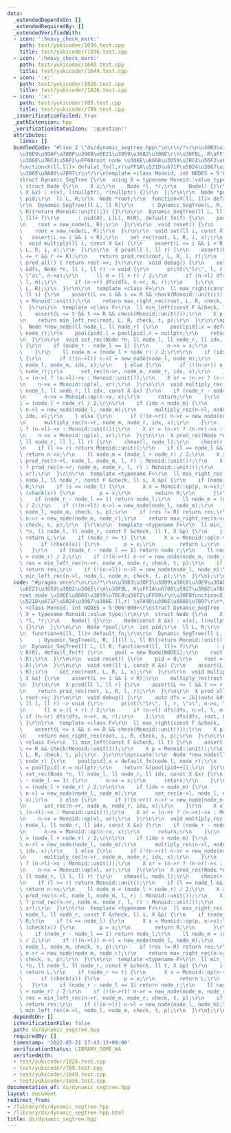 ```yaml
---
data:
  _extendedDependsOn: []
  _extendedRequiredBy: []
  _extendedVerifiedWith:
  - icon: ':heavy_check_mark:'
    path: test/yukicoder/1036.test.cpp
    title: test/yukicoder/1036.test.cpp
  - icon: ':heavy_check_mark:'
    path: test/yukicoder/1649.test.cpp
    title: test/yukicoder/1649.test.cpp
  - icon: ':x:'
    path: test/yukicoder/1826.test.cpp
    title: test/yukicoder/1826.test.cpp
  - icon: ':x:'
    path: test/yukicoder/789.test.cpp
    title: test/yukicoder/789.test.cpp
  _isVerificationFailed: true
  _pathExtension: hpp
  _verificationStatusIcon: ':question:'
  attributes:
    links: []
  bundledCode: "#line 2 \"ds/dynamic_segtree.hpp\"\n\r\n/*\r\n\u30B3\u30F3\u30B9\u30C8\
    \u30E9\u30AF\u30BF\u306B\u6E21\u3059\u3082\u306E\r\n\u30FBL, R\uFF1A\u6700\u5927\
    \u306E\u7BC4\u56F2\uFF08root node \u306E\u8868\u3059\u7BC4\u56F2\uFF09\r\n\u30FB\
    function<X(ll,ll)> defulat_fn(l,r)\uFF1A\u521D\u671F\u5024\u3067\u306E [l,r) \u7A4D\
    \u306E\u8A08\u7B97\r\n*/\r\ntemplate <class Monoid, int NODES = 5'000'000>\r\n\
    struct Dynamic_SegTree {\r\n  using X = typename Monoid::value_type;\r\n\r\n \
    \ struct Node {\r\n    X x;\r\n    Node *l, *r;\r\n    Node() {}\r\n    Node(const\
    \ X &x) : x(x), l(nullptr), r(nullptr) {}\r\n  };\r\n\r\n  Node *pool;\r\n  int\
    \ pid;\r\n  ll L, R;\r\n  Node *root;\r\n  function<X(ll, ll)> default_fn;\r\n\
    \r\n  Dynamic_SegTree(ll L, ll R)\r\n      : Dynamic_SegTree(L, R, [](ll L, ll\
    \ R){return Monoid::unit();}) {}\r\n\r\n  Dynamic_SegTree(ll L, ll R, function<X(ll,\
    \ ll)> f)\r\n      : pid(0), L(L), R(R), default_fn(f) {\r\n    pool = new Node[NODES];\r\
    \n    root = new_node(L, R);\r\n  }\r\n\r\n  void reset() {\r\n    pid = 0;\r\n\
    \    root = new_node(L, R);\r\n  }\r\n\r\n  void set(ll i, const X &x) {\r\n \
    \   assert(L <= i && i < R);\r\n    set_rec(root, L, R, i, x);\r\n  }\r\n\r\n\
    \  void multiply(ll i, const X &x) {\r\n    assert(L <= i && i < R);\r\n    multiply_rec(root,\
    \ L, R, i, x);\r\n  }\r\n\r\n  X prod(ll l, ll r) {\r\n    assert(L <= l && l\
    \ <= r && r <= R);\r\n    return prod_rec(root, L, R, l, r);\r\n  }\r\n\r\n  X\
    \ prod_all() { return root->x; }\r\n\r\n  void debug() {\r\n    auto dfs = [&](auto\
    \ &dfs, Node *n, ll l, ll r) -> void {\r\n      print(\"lr\", l, r, \"x\", n->x,\
    \ \"a\", n->a);\r\n      ll m = (l + r) / 2;\r\n      if (n->l) dfs(dfs, n->l,\
    \ l, m);\r\n      if (n->r) dfs(dfs, n->r, m, r);\r\n    };\r\n    dfs(dfs, root,\
    \ L, R);\r\n  }\r\n\r\n  template <class F>\r\n  ll max_right(const F &check,\
    \ ll s) {\r\n    assert(L <= s && s <= R && check(Monoid::unit()));\r\n    X p\
    \ = Monoid::unit();\r\n    return max_right_rec(root, L, R, check, s, p);\r\n\
    \  }\r\n\r\n  template <class F>\r\n  ll min_left(const F &check, ll t) {\r\n\
    \    assert(L <= t && t <= R && check(Monoid::unit()));\r\n    X p = Monoid::unit();\r\
    \n    return min_left_rec(root, L, R, check, t, p);\r\n  }\r\n\r\nprivate:\r\n\
    \  Node *new_node(ll node_l, ll node_r) {\r\n    pool[pid].x = default_fn(node_l,\
    \ node_r);\r\n    pool[pid].l = pool[pid].r = nullptr;\r\n    return &(pool[pid++]);\r\
    \n  }\r\n\r\n  void set_rec(Node *n, ll node_l, ll node_r, ll idx, const X &x)\
    \ {\r\n    if (node_r - node_l == 1) {\r\n      n->x = x;\r\n      return;\r\n\
    \    }\r\n    ll node_m = (node_l + node_r) / 2;\r\n\r\n    if (idx < node_m)\
    \ {\r\n      if (!(n->l)) n->l = new_node(node_l, node_m);\r\n      set_rec(n->l,\
    \ node_l, node_m, idx, x);\r\n    } else {\r\n      if (!(n->r)) n->r = new_node(node_m,\
    \ node_r);\r\n      set_rec(n->r, node_m, node_r, idx, x);\r\n    }\r\n    X xl\
    \ = (n->l ? (n->l)->x : Monoid::unit());\r\n    X xr = (n->r ? (n->r)->x : Monoid::unit());\r\
    \n    n->x = Monoid::op(xl, xr);\r\n  }\r\n\r\n  void multiply_rec(Node *n, ll\
    \ node_l, ll node_r, ll idx, const X &x) {\r\n    if (node_r - node_l == 1) {\r\
    \n      n->x = Monoid::op(n->x, x);\r\n      return;\r\n    }\r\n    ll node_m\
    \ = (node_l + node_r) / 2;\r\n\r\n    if (idx < node_m) {\r\n      if (!(n->l))\
    \ n->l = new_node(node_l, node_m);\r\n      multiply_rec(n->l, node_l, node_m,\
    \ idx, x);\r\n    } else {\r\n      if (!(n->r)) n->r = new_node(node_m, node_r);\r\
    \n      multiply_rec(n->r, node_m, node_r, idx, x);\r\n    }\r\n    X xl = (n->l\
    \ ? (n->l)->x : Monoid::unit());\r\n    X xr = (n->r ? (n->r)->x : Monoid::unit());\r\
    \n    n->x = Monoid::op(xl, xr);\r\n  }\r\n\r\n  X prod_rec(Node *n, ll node_l,\
    \ ll node_r, ll l, ll r) {\r\n    chmax(l, node_l);\r\n    chmin(r, node_r);\r\
    \n    if (l >= r) return Monoid::unit();\r\n    if (l == node_l && r == node_r)\
    \ return n->x;\r\n    ll node_m = (node_l + node_r) / 2;\r\n    X xl = (n->l ?\
    \ prod_rec(n->l, node_l, node_m, l, r) : Monoid::unit());\r\n    X xr = (n->r\
    \ ? prod_rec(n->r, node_m, node_r, l, r) : Monoid::unit());\r\n    return Monoid::op(xl,\
    \ xr);\r\n  }\r\n\r\n  template <typename F>\r\n  ll max_right_rec(Node *n, ll\
    \ node_l, ll node_r, const F &check, ll s, X &p) {\r\n    if (node_r <= s) return\
    \ R;\r\n    if (s <= node_l) {\r\n      X x = Monoid::op(p, n->x);\r\n      if\
    \ (check(x)) {\r\n        p = x;\r\n        return R;\r\n      }\r\n    }\r\n\
    \    if (node_r - node_l == 1) return node_l;\r\n    ll node_m = (node_l + node_r)\
    \ / 2;\r\n    if (!(n->l)) n->l = new_node(node_l, node_m);\r\n    ll res = max_right_rec(n->l,\
    \ node_l, node_m, check, s, p);\r\n    if (res != R) return res;\r\n    if (!(n->r))\
    \ n->r = new_node(node_m, node_r);\r\n    return max_right_rec(n->r, node_m, node_r,\
    \ check, s, p);\r\n  }\r\n\r\n  template <typename F>\r\n  ll min_left_rec(Node\
    \ *n, ll node_l, ll node_r, const F &check, ll t, X &p) {\r\n    if (t <= node_l)\
    \ return L;\r\n    if (node_r <= t) {\r\n      X x = Monoid::op(n->x, p);\r\n\
    \      if (check(x)) {\r\n        p = x;\r\n        return L;\r\n      }\r\n \
    \   }\r\n    if (node_r - node_l == 1) return node_r;\r\n    ll node_m = (node_l\
    \ + node_r) / 2;\r\n    if (!(n->r)) n->r = new_node(node_m, node_r);\r\n    ll\
    \ res = min_left_rec(n->r, node_m, node_r, check, t, p);\r\n    if (res != L)\
    \ return res;\r\n    if (!(n->l)) n->l = new_node(node_l, node_m);\r\n    return\
    \ min_left_rec(n->l, node_l, node_m, check, t, p);\r\n  }\r\n};\r\n"
  code: "#pragma once\r\n\r\n/*\r\n\u30B3\u30F3\u30B9\u30C8\u30E9\u30AF\u30BF\u306B\
    \u6E21\u3059\u3082\u306E\r\n\u30FBL, R\uFF1A\u6700\u5927\u306E\u7BC4\u56F2\uFF08\
    root node \u306E\u8868\u3059\u7BC4\u56F2\uFF09\r\n\u30FBfunction<X(ll,ll)> defulat_fn(l,r)\uFF1A\
    \u521D\u671F\u5024\u3067\u306E [l,r) \u7A4D\u306E\u8A08\u7B97\r\n*/\r\ntemplate\
    \ <class Monoid, int NODES = 5'000'000>\r\nstruct Dynamic_SegTree {\r\n  using\
    \ X = typename Monoid::value_type;\r\n\r\n  struct Node {\r\n    X x;\r\n    Node\
    \ *l, *r;\r\n    Node() {}\r\n    Node(const X &x) : x(x), l(nullptr), r(nullptr)\
    \ {}\r\n  };\r\n\r\n  Node *pool;\r\n  int pid;\r\n  ll L, R;\r\n  Node *root;\r\
    \n  function<X(ll, ll)> default_fn;\r\n\r\n  Dynamic_SegTree(ll L, ll R)\r\n \
    \     : Dynamic_SegTree(L, R, [](ll L, ll R){return Monoid::unit();}) {}\r\n\r\
    \n  Dynamic_SegTree(ll L, ll R, function<X(ll, ll)> f)\r\n      : pid(0), L(L),\
    \ R(R), default_fn(f) {\r\n    pool = new Node[NODES];\r\n    root = new_node(L,\
    \ R);\r\n  }\r\n\r\n  void reset() {\r\n    pid = 0;\r\n    root = new_node(L,\
    \ R);\r\n  }\r\n\r\n  void set(ll i, const X &x) {\r\n    assert(L <= i && i <\
    \ R);\r\n    set_rec(root, L, R, i, x);\r\n  }\r\n\r\n  void multiply(ll i, const\
    \ X &x) {\r\n    assert(L <= i && i < R);\r\n    multiply_rec(root, L, R, i, x);\r\
    \n  }\r\n\r\n  X prod(ll l, ll r) {\r\n    assert(L <= l && l <= r && r <= R);\r\
    \n    return prod_rec(root, L, R, l, r);\r\n  }\r\n\r\n  X prod_all() { return\
    \ root->x; }\r\n\r\n  void debug() {\r\n    auto dfs = [&](auto &dfs, Node *n,\
    \ ll l, ll r) -> void {\r\n      print(\"lr\", l, r, \"x\", n->x, \"a\", n->a);\r\
    \n      ll m = (l + r) / 2;\r\n      if (n->l) dfs(dfs, n->l, l, m);\r\n     \
    \ if (n->r) dfs(dfs, n->r, m, r);\r\n    };\r\n    dfs(dfs, root, L, R);\r\n \
    \ }\r\n\r\n  template <class F>\r\n  ll max_right(const F &check, ll s) {\r\n\
    \    assert(L <= s && s <= R && check(Monoid::unit()));\r\n    X p = Monoid::unit();\r\
    \n    return max_right_rec(root, L, R, check, s, p);\r\n  }\r\n\r\n  template\
    \ <class F>\r\n  ll min_left(const F &check, ll t) {\r\n    assert(L <= t && t\
    \ <= R && check(Monoid::unit()));\r\n    X p = Monoid::unit();\r\n    return min_left_rec(root,\
    \ L, R, check, t, p);\r\n  }\r\n\r\nprivate:\r\n  Node *new_node(ll node_l, ll\
    \ node_r) {\r\n    pool[pid].x = default_fn(node_l, node_r);\r\n    pool[pid].l\
    \ = pool[pid].r = nullptr;\r\n    return &(pool[pid++]);\r\n  }\r\n\r\n  void\
    \ set_rec(Node *n, ll node_l, ll node_r, ll idx, const X &x) {\r\n    if (node_r\
    \ - node_l == 1) {\r\n      n->x = x;\r\n      return;\r\n    }\r\n    ll node_m\
    \ = (node_l + node_r) / 2;\r\n\r\n    if (idx < node_m) {\r\n      if (!(n->l))\
    \ n->l = new_node(node_l, node_m);\r\n      set_rec(n->l, node_l, node_m, idx,\
    \ x);\r\n    } else {\r\n      if (!(n->r)) n->r = new_node(node_m, node_r);\r\
    \n      set_rec(n->r, node_m, node_r, idx, x);\r\n    }\r\n    X xl = (n->l ?\
    \ (n->l)->x : Monoid::unit());\r\n    X xr = (n->r ? (n->r)->x : Monoid::unit());\r\
    \n    n->x = Monoid::op(xl, xr);\r\n  }\r\n\r\n  void multiply_rec(Node *n, ll\
    \ node_l, ll node_r, ll idx, const X &x) {\r\n    if (node_r - node_l == 1) {\r\
    \n      n->x = Monoid::op(n->x, x);\r\n      return;\r\n    }\r\n    ll node_m\
    \ = (node_l + node_r) / 2;\r\n\r\n    if (idx < node_m) {\r\n      if (!(n->l))\
    \ n->l = new_node(node_l, node_m);\r\n      multiply_rec(n->l, node_l, node_m,\
    \ idx, x);\r\n    } else {\r\n      if (!(n->r)) n->r = new_node(node_m, node_r);\r\
    \n      multiply_rec(n->r, node_m, node_r, idx, x);\r\n    }\r\n    X xl = (n->l\
    \ ? (n->l)->x : Monoid::unit());\r\n    X xr = (n->r ? (n->r)->x : Monoid::unit());\r\
    \n    n->x = Monoid::op(xl, xr);\r\n  }\r\n\r\n  X prod_rec(Node *n, ll node_l,\
    \ ll node_r, ll l, ll r) {\r\n    chmax(l, node_l);\r\n    chmin(r, node_r);\r\
    \n    if (l >= r) return Monoid::unit();\r\n    if (l == node_l && r == node_r)\
    \ return n->x;\r\n    ll node_m = (node_l + node_r) / 2;\r\n    X xl = (n->l ?\
    \ prod_rec(n->l, node_l, node_m, l, r) : Monoid::unit());\r\n    X xr = (n->r\
    \ ? prod_rec(n->r, node_m, node_r, l, r) : Monoid::unit());\r\n    return Monoid::op(xl,\
    \ xr);\r\n  }\r\n\r\n  template <typename F>\r\n  ll max_right_rec(Node *n, ll\
    \ node_l, ll node_r, const F &check, ll s, X &p) {\r\n    if (node_r <= s) return\
    \ R;\r\n    if (s <= node_l) {\r\n      X x = Monoid::op(p, n->x);\r\n      if\
    \ (check(x)) {\r\n        p = x;\r\n        return R;\r\n      }\r\n    }\r\n\
    \    if (node_r - node_l == 1) return node_l;\r\n    ll node_m = (node_l + node_r)\
    \ / 2;\r\n    if (!(n->l)) n->l = new_node(node_l, node_m);\r\n    ll res = max_right_rec(n->l,\
    \ node_l, node_m, check, s, p);\r\n    if (res != R) return res;\r\n    if (!(n->r))\
    \ n->r = new_node(node_m, node_r);\r\n    return max_right_rec(n->r, node_m, node_r,\
    \ check, s, p);\r\n  }\r\n\r\n  template <typename F>\r\n  ll min_left_rec(Node\
    \ *n, ll node_l, ll node_r, const F &check, ll t, X &p) {\r\n    if (t <= node_l)\
    \ return L;\r\n    if (node_r <= t) {\r\n      X x = Monoid::op(n->x, p);\r\n\
    \      if (check(x)) {\r\n        p = x;\r\n        return L;\r\n      }\r\n \
    \   }\r\n    if (node_r - node_l == 1) return node_r;\r\n    ll node_m = (node_l\
    \ + node_r) / 2;\r\n    if (!(n->r)) n->r = new_node(node_m, node_r);\r\n    ll\
    \ res = min_left_rec(n->r, node_m, node_r, check, t, p);\r\n    if (res != L)\
    \ return res;\r\n    if (!(n->l)) n->l = new_node(node_l, node_m);\r\n    return\
    \ min_left_rec(n->l, node_l, node_m, check, t, p);\r\n  }\r\n};\r\n"
  dependsOn: []
  isVerificationFile: false
  path: ds/dynamic_segtree.hpp
  requiredBy: []
  timestamp: '2022-05-21 17:43:11+09:00'
  verificationStatus: LIBRARY_SOME_WA
  verifiedWith:
  - test/yukicoder/1826.test.cpp
  - test/yukicoder/789.test.cpp
  - test/yukicoder/1649.test.cpp
  - test/yukicoder/1036.test.cpp
documentation_of: ds/dynamic_segtree.hpp
layout: document
redirect_from:
- /library/ds/dynamic_segtree.hpp
- /library/ds/dynamic_segtree.hpp.html
title: ds/dynamic_segtree.hpp
---
```

